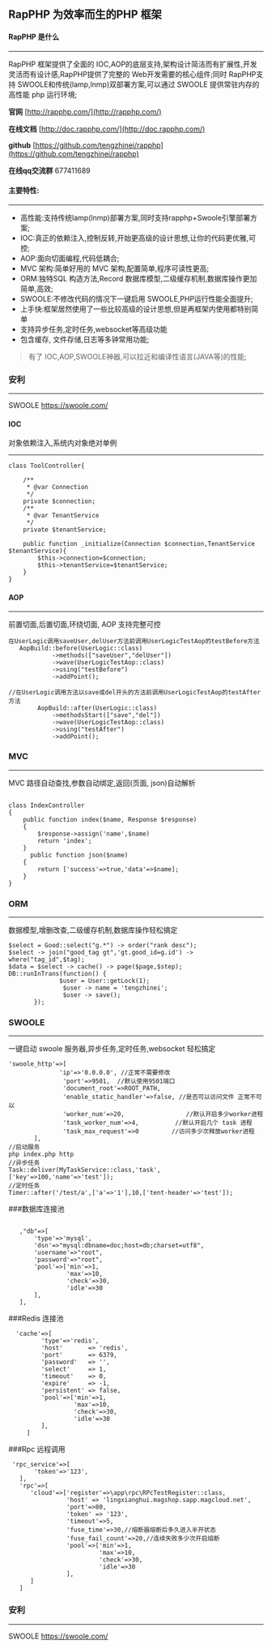 ## RapPHP  为效率而生的PHP 框架


#### RapPHP 是什么

* * * * *


RapPHP 框架提供了全面的 IOC,AOP的底层支持,架构设计简洁而有扩展性,开发灵活而有设计感,RapPHP提供了完整的 Web开发需要的核心组件;同时 RapPHP支持 SWOOLE和传统(lamp,lnmp)双部署方案,可以通过 SWOOLE 提供常驻内存的高性能 php 运行环境;

**官网** [http://rapphp.com/](http://rapphp.com/)

**在线文档** [http://doc.rapphp.com/](http://doc.rapphp.com/)

**github** [https://github.com/tengzhinei/rapphp](https://github.com/tengzhinei/rapphp)

**在线qq交流群** 677411689

#### 主要特性:

* * * * *
* 高性能:支持传统lamp(lnmp)部署方案,同时支持rapphp+Swoole引擎部署方案;
* IOC:真正的依赖注入,控制反转,开始更高级的设计思想,让你的代码更优雅,可控;
* AOP:面向切面编程,代码低耦合;
* MVC 架构:简单好用的 MVC 架构,配置简单,程序可读性更高;
* ORM:独特SQL 构造方法,Record 数据库模型,二级缓存机制,数据库操作更加简单,高效;
* SWOOLE:不修改代码的情况下一键启用 SWOOLE,PHP运行性能全面提升;
* 上手快:框架居然使用了一些比较高级的设计思想,但是再框架内使用都特别简单
* 支持异步任务,定时任务,websocket等高级功能
* 包含缓存, 文件存储,日志等多钟常用功能;


> 有了 IOC,AOP,SWOOLE神器,可以拉近和编译性语言(JAVA等)的性能;



### 安利
* * * * *
SWOOLE https://swoole.com/




#### IOC

对象依赖注入,系统内对象绝对单例
* * * * *
~~~
class ToolController{

    /**
     * @var Connection
     */
    private $connection;
    /**
     * @var TenantService
     */
    private $tenantService;

    public function _initialize(Connection $connection,TenantService $tenantService){
        $this->connection=$connection;
        $this->tenantService=$tenantService;
    }
}
~~~

#### AOP
* * * * *
前置切面,后置切面,环绕切面, AOP 支持完整可控
~~~
在UserLogic调用saveUser,delUser方法前调用UserLogicTestAop的testBefore方法
   AopBuild::before(UserLogic::class)
            ->methods(["saveUser","delUser"])
            ->wave(UserLogicTestAop::class)
            ->using("testBefore")
            ->addPoint();

//在UserLogic调用方法以save或del开头的方法前调用UserLogicTestAop的testAfter方法
        AopBuild::after(UserLogic::class)
            ->methodsStart(["save","del"])
            ->wave(UserLogicTestAop::class)
            ->using("testAfter")
            ->addPoint();
~~~

### MVC
* * * * *
MVC 路径自动查找,参数自动绑定,返回(页面, json)自动解析

~~~

class IndexController 
{
    public function index($name, Response $response)
    {	
    	$response->assign('name',$name)
        return 'index';
    }
      public function json($name)
    {
        return ['success'=>true,'data'=>$name];
    }
}
~~~

### ORM
* * * * *
数据模型,增删改查,二级缓存机制,数据库操作轻松搞定
 ~~~
 $select = Good::select("g.*") -> order("rank desc");
 $select -> join("good_tag gt",'gt.good_id=g.id') -> where("tag_id",$tag);
 $data = $select -> cache() -> page($page,$step);
DB::runInTrans(function() {
               $user = User::getLock(1);
          		$user -> name = 'tengzhinei';
          		$user -> save();
        });
~~~ 
### SWOOLE
* * * * *
一键启动 swoole 服务器,异步任务,定时任务,websocket 轻松搞定
 ~~~
 'swoole_http'=>[
               'ip'=>'0.0.0.0', //正常不需要修改
                'port'=>9501,  //默认使用9501端口
                'document_root'=>ROOT_PATH, 
                'enable_static_handler'=>false, //是否可以访问文件 正常不可以
                'worker_num'=>20,				  //默认开启多少worker进程
                'task_worker_num'=>4,          //默认开启几个 task 进程
                'task_max_request'=>0		  //访问多少次释放worker进程
        ],
//启动服务   
php index.php http    
//异步任务
Task::deliver(MyTaskService::class,'task',['key'=>100,'name'=>'test']);
//定时任务
Timer::after('/test/a',['a'=>'1'],10,['tent-header'=>'test']);
  ~~~
  
  
###数据库连接池
 ~~~

    ,"db"=>[
        'type'=>'mysql',
        'dsn'=>"mysql:dbname=doc;host=db;charset=utf8",
        'username'=>"root",
        'password'=>"root",
        'pool'=>['min'=>1,
                 'max'=>10,
                 'check'=>30,
                 'idle'=>30
        ],
    ],
 ~~~
###Redis 连接池
 ~~~
   'cache'=>[
          'type'=>'redis',
          'host'       => 'redis',
          'port'       => 6379,
          'password'   => '',
          'select'     => 1,
          'timeout'    => 0,
          'expire'     => -1,
          'persistent' => false,
          'pool'=>['min'=>1,
                   'max'=>10,
                   'check'=>30,
                   'idle'=>30
          ],
      ]
 ~~~
###Rpc 远程调用

 ~~~
  'rpc_service'=>[
        'token'=>'123',
    ],
    'rpc'=>[
       'cloud'=>['register'=>\app\rpc\RPcTestRegister::class,
                 'host' => 'lingxianghui.magshop.sapp.magcloud.net',
                 'port'=>80,
                 'token' => '123',
                 'timeout'=>5,
                 'fuse_time'=>30,//熔断器熔断后多久进入半开状态
                 'fuse_fail_count'=>20,//连续失败多少次开启熔断
                 'pool'=>['min'=>1,
                          'max'=>10,
                          'check'=>30,
                          'idle'=>30
                 ],
       ]
    ]
  ~~~
 
### 安利
* * * * *
SWOOLE https://swoole.com/


